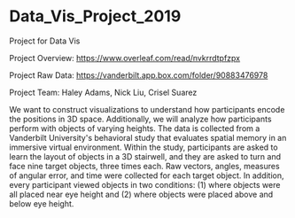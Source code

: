 # Data_Vis_Project_2019
Project for Data Vis


Project Overview: 
https://www.overleaf.com/read/nvkrrdtpfzpx

Project Raw Data:
https://vanderbilt.app.box.com/folder/90883476978

Project Team:
Haley Adams, Nick Liu, Crisel Suarez 


We want to construct visualizations to understand how participants encode the positions in 3D space. Additionally, we will analyze how participants perform with objects of varying heights. The data is collected from a Vanderbilt University's behavioral study that evaluates spatial memory in an immersive virtual environment. Within the study, participants are asked to learn the layout of objects in a 3D stairwell, and they are asked to turn and face nine target objects, three times each. Raw vectors, angles, measures of angular error, and time were collected for each target object. In addition, every participant viewed objects in two conditions: (1) where objects were all placed near eye height and (2) where objects were placed above and below eye height. 
